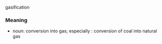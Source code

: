 gasification
### Meaning
+ _noun_: conversion into gas; especially : conversion of coal into natural gas
